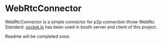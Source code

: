 # WebRtcConnector

WebRtcConnector is a simple connector for p2p connection throw WebRtc Standard. [socket.io](https://socket.io) has been used in booth server and client of this project.

Readme will be completed soon.